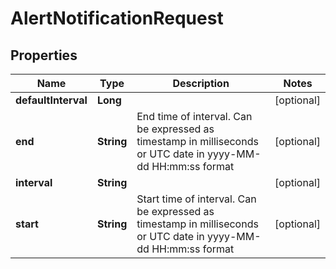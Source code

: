# AlertNotificationRequest

## Properties

| Name                | Type       | Description                                                                                                     | Notes      |
| ------------------- | ---------- | --------------------------------------------------------------------------------------------------------------- | ---------- |
| **defaultInterval** | **Long**   |                                                                                                                 | [optional] |
| **end**             | **String** | End time of interval. Can be expressed as timestamp in milliseconds or UTC date in yyyy-MM-dd HH:mm:ss format   | [optional] |
| **interval**        | **String** |                                                                                                                 | [optional] |
| **start**           | **String** | Start time of interval. Can be expressed as timestamp in milliseconds or UTC date in yyyy-MM-dd HH:mm:ss format | [optional] |
